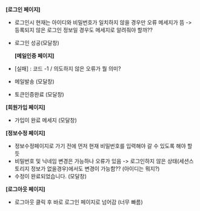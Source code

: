 **[로그인 페이지]**

- 로그인시 현재는 아이디와 비밀번호가 일치하지 않을 경우만 오류 메세지가 뜸
  -> 등록되지 않은 로그인 정보일 경우도 메세지로 알려줘야 할까??
- 로그인 성공(모달창)

  **[메일인증 페이지]**

- [실패]
  : 코드 -1 / 의도하지 않은 오류가 뭘 의미?
- 메일발송 (모달창)
- 토큰인증완료 (모달창)

**[회원가입 페이지]**
- 가입이 완료 메세지 (모달창)

**[정보수정 페이지]**

- 정보수정페이지로 가기 전에 먼저 현재 비밀번호를 입력해야 갈 수 있도록 해야 할 듯
- 비밀번호 및 닉네임 변경은 가능하나 오류가 있음
  -> 로그인하지 않은 상태(세션스토리지 정보가 없을경우)에서도 변경이 가능함?? (아이디는 뭐지?)
- 수정이 완료되었습니다. (모달창)

**[로그아웃 페이지]**

- 로그아웃 클릭 후 바로 로그인 페이지로 넘어감 (너무 빠름)
